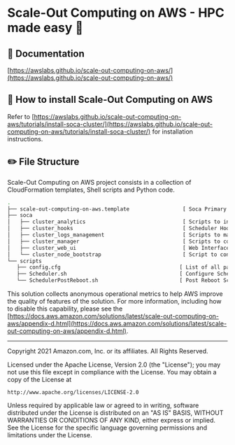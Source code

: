 # Scale-Out Computing on AWS - HPC made easy :palm_tree:

## :book: Documentation

[https://awslabs.github.io/scale-out-computing-on-aws/](https://awslabs.github.io/scale-out-computing-on-aws/)

## :rocket: How to install Scale-Out Computing on AWS

Refer to [https://awslabs.github.io/scale-out-computing-on-aws/tutorials/install-soca-cluster/](https://awslabs.github.io/scale-out-computing-on-aws/tutorials/install-soca-cluster/) for installation instructions.

## :pencil2: File Structure
Scale-Out Computing on AWS project consists in a collection of CloudFormation templates, Shell scripts and Python code.
```bash
.
├── scale-out-computing-on-aws.template                 [ Soca Primary Template ]
├── soca
│   ├── cluster_analytics                               [ Scripts to ingest cluster/job data into ELK ]
│   ├── cluster_hooks                                   [ Scheduler Hooks ]
│   ├── cluster_logs_management                         [ Scripts to manage cluster log rotation ]
│   ├── cluster_manager                                 [ Scripts to control Soca cluster ]
│   ├── cluster_web_ui                                  [ Web Interface ]
│   └── cluster_node_bootstrap                          [ Script to configure compute nodes]
└── scripts
   ├── config.cfg                                      [ List of all packages to install ]
   ├── Scheduler.sh                                    [ Configure Schedule Node ]
   └── SchedulerPostReboot.sh                          [ Post Reboot Scheduler Node actions ]

```

This solution collects anonymous operational metrics to help AWS improve the quality of features of the solution. For more information, including how to disable this capability, please see the [https://docs.aws.amazon.com/solutions/latest/scale-out-computing-on-aws/appendix-d.html](https://docs.aws.amazon.com/solutions/latest/scale-out-computing-on-aws/appendix-d.html).

***

Copyright 2021 Amazon.com, Inc. or its affiliates. All Rights Reserved.

Licensed under the Apache License, Version 2.0 (the "License");
you may not use this file except in compliance with the License.
You may obtain a copy of the License at

    http://www.apache.org/licenses/LICENSE-2.0

Unless required by applicable law or agreed to in writing, software
distributed under the License is distributed on an "AS IS" BASIS,
WITHOUT WARRANTIES OR CONDITIONS OF ANY KIND, either express or implied.
See the License for the specific language governing permissions and
limitations under the License.